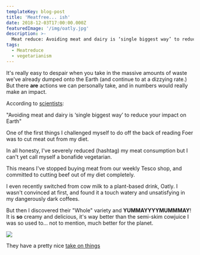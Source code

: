 ```yaml
---
templateKey: blog-post
title: 'Meatfree... ish'
date: 2018-12-03T17:00:00.000Z
featuredImage: '/img/oatly.jpg'
description: >-
  Meat reduce: Avoiding meat and dairy is ‘single biggest way’ to reduce your impact on Earth
tags:
  - Meatreduce
  - vegetarianism
---
```


It's really easy to despair when you take in the massive amounts of waste we've already dumped onto the Earth (and continue to at a dizzying rate.) But there **are** actions we can personally take, and in numbers would really make an impact.

According to [scientists](https://www.theguardian.com/environment/2018/may/31/avoiding-meat-and-dairy-is-single-biggest-way-to-reduce-your-impact-on-earth):

"Avoiding meat and dairy is ‘single biggest way’ to reduce your impact on Earth"

One of the first things I challenged myself to do off the back of reading Foer was to cut meat out from my diet.

In all honesty, I've severely reduced (hashtag) my meat consumption but I can't yet call myself a bonafide vegetarian.

This means I've stopped buying meat from our weekly Tesco shop, and committed to cutting beef out of my diet completely.

I even recently switched from cow milk to a plant-based drink, Oatly. I wasn't convinced at first, and found it a touch watery and unsatisfying in my dangerously dark coffees.

But then I discovered their "Whole" variety and **YUMMAYYYYMUMMMAY**! It is **so** creamy and delicious, it's way better than the semi-skim cowjuice I was so used to... not to mention, much better for the planet.

![](/img/oatly.jpg)

They have a pretty nice [take on things](https://www.oatly.com/int/the-oatly-way)
